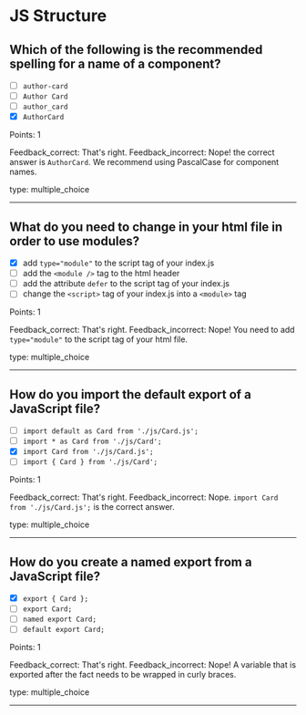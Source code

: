# JS Structure


## Which of the following is the recommended spelling for a name of a component?

* [ ] `author-card`
* [ ] `Author Card`
* [ ] `author_card`
* [x] `AuthorCard`

Points: 1

Feedback_correct: That's right.
Feedback_incorrect: Nope! the correct answer is `AuthorCard`. We recommend using PascalCase for component names.

type: multiple_choice

---

## What do you need to change in your html file in order to use modules?

* [x] add `type="module"` to the script tag of your index.js
* [ ] add the `<module />` tag to the html header
* [ ] add the attribute `defer` to the script tag of your index.js
* [ ] change the `<script>` tag of your index.js into a `<module>` tag

Points: 1

Feedback_correct: That's right.
Feedback_incorrect: Nope! You need to add `type="module"` to the script tag of your html file.

type: multiple_choice

---

## How do you import the default export of a JavaScript file?

* [ ] `import default as Card from './js/Card.js';`
* [ ] `import * as Card from './js/Card';`
* [x] `import Card from './js/Card.js';`
* [ ] `import { Card } from './js/Card';`

Points: 1

Feedback_correct: That's right.
Feedback_incorrect: Nope. `import Card from './js/Card.js';` is the correct answer.

type: multiple_choice

---

## How do you create a named export from a JavaScript file?

* [x] `export { Card };`
* [ ] `export Card;`
* [ ] `named export Card;`
* [ ] `default export Card;`

Points: 1

Feedback_correct: That's right.
Feedback_incorrect: Nope! A variable that is exported after the fact needs to be wrapped in curly braces.

type: multiple_choice

---

